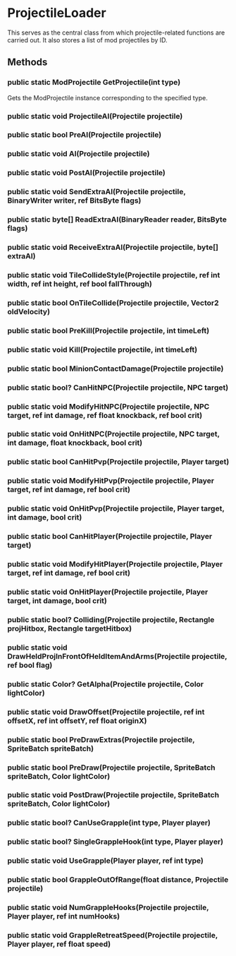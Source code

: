 # ProjectileLoader

This serves as the central class from which projectile-related functions are carried out. It also stores a list of mod projectiles by ID.

## Methods

### public static ModProjectile GetProjectile(int type)

Gets the ModProjectile instance corresponding to the specified type.

### public static void ProjectileAI(Projectile projectile)

### public static bool PreAI(Projectile projectile)

### public static void AI(Projectile projectile)

### public static void PostAI(Projectile projectile)

### public static void SendExtraAI(Projectile projectile, BinaryWriter writer, ref BitsByte flags)

### public static byte[] ReadExtraAI(BinaryReader reader, BitsByte flags)

### public static void ReceiveExtraAI(Projectile projectile, byte[] extraAI)

### public static void TileCollideStyle(Projectile projectile, ref int width, ref int height, ref bool fallThrough)

### public static bool OnTileCollide(Projectile projectile, Vector2 oldVelocity)

### public static bool PreKill(Projectile projectile, int timeLeft)

### public static void Kill(Projectile projectile, int timeLeft)

### public static bool MinionContactDamage(Projectile projectile)

### public static bool? CanHitNPC(Projectile projectile, NPC target)

### public static void ModifyHitNPC(Projectile projectile, NPC target, ref int damage, ref float knockback, ref bool crit)

### public static void OnHitNPC(Projectile projectile, NPC target, int damage, float knockback, bool crit)

### public static bool CanHitPvp(Projectile projectile, Player target)

### public static void ModifyHitPvp(Projectile projectile, Player target, ref int damage, ref bool crit)

### public static void OnHitPvp(Projectile projectile, Player target, int damage, bool crit)

### public static bool CanHitPlayer(Projectile projectile, Player target)

### public static void ModifyHitPlayer(Projectile projectile, Player target, ref int damage, ref bool crit)

### public static void OnHitPlayer(Projectile projectile, Player target, int damage, bool crit)

### public static bool? Colliding(Projectile projectile, Rectangle projHitbox, Rectangle targetHitbox)

### public static void DrawHeldProjInFrontOfHeldItemAndArms(Projectile projectile, ref bool flag)

### public static Color? GetAlpha(Projectile projectile, Color lightColor)

### public static void DrawOffset(Projectile projectile, ref int offsetX, ref int offsetY, ref float originX)

### public static bool PreDrawExtras(Projectile projectile, SpriteBatch spriteBatch)

### public static bool PreDraw(Projectile projectile, SpriteBatch spriteBatch, Color lightColor)

### public static void PostDraw(Projectile projectile, SpriteBatch spriteBatch, Color lightColor)

### public static bool? CanUseGrapple(int type, Player player)

### public static bool? SingleGrappleHook(int type, Player player)

### public static void UseGrapple(Player player, ref int type)

### public static bool GrappleOutOfRange(float distance, Projectile projectile)

### public static void NumGrappleHooks(Projectile projectile, Player player, ref int numHooks)

### public static void GrappleRetreatSpeed(Projectile projectile, Player player, ref float speed)